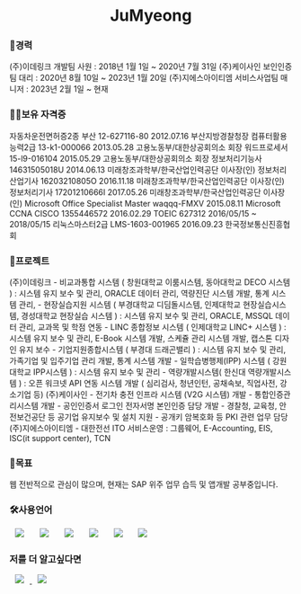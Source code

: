 <h1 align="center"> JuMyeong</h1>

<h3>🦢경력</h3>
(주)이데링크 개발팀 사원 : 2018년 1월 1일 ~ 2020년 7월 31일
(주)케이사인 보인인증팀 대리 : 2020년 8월 10일 ~ 2023년 1월 20일
(주)지에스아이티엠 서비스사업팀 매니저 : 2023년 2월 1일 ~ 현재

<h3>👍🏻보유 자격증</h3>
자동차운전면허증2종 부산 12-627116-80 2012.07.16 부산지방경찰청장
컴퓨터활용능력2급 13-k1-000066 2013.05.28 고용노동부/대한상공회의소 회장
워드프로세서 15-l9-016104 2015.05.29 고용노동부/대한상공회의소 회장
정보처리기능사 14631505018U 2014.06.13 미래창조과학부/한국산업인력공단 이사장(인)
정보처리산업기사 16203210805O 2016.11.18 미래창조과학부/한국산업인력공단 이사장(인) 
정보처리기사 17201210666I 2017.05.26  미래창조과학부/한국산업인력공단 이사장(인) 
Microsoft Office Specialist Master waqqq-FMXV 2015.08.11 Microsoft
CCNA CISCO 1355446572 2016.02.29
TOEIC 627312 2016/05/15 ~ 2018/05/15
리눅스마스터2급 LMS-1603-001965 2016.09.23 한국정보통신진흥협회

<h3>🤑프로젝트</h3>
(주)이데링크
- 비교과통합 시스템 ( 창원대학교 이룸시스템, 동아대학교 DECO 시스템 ) : 시스템 유지 보수 및 관리, ORACLE 데이터 관리, 역량진단 시스템 개발, 통계 시스템 관리,
- 현장실습지원 시스템 ( 부경대학교 디딤돌시스템, 인제대학교 현장실습시스템, 경성대학교 현장실습 시스템 ) : 시스템 유지 보수 및 관리, ORACLE, MSSQL 데이터 관리, 교과목 및 학점 연동
- LINC 종합정보 시스템 ( 인제대학교 LINC+ 시스템 ) : 시스템 유지 보수 및 관리, E-Book 시스템 개발, 스케쥴 관리 시스템 개발, 캡스톤 디자인 유지 보수
- 기업지원종합시스템 ( 부경대 드래곤밸리 ) : 시스템 유지 보수 및 관리, 가족기업 및 입주기업 관리 개발, 통계 시스템 개발
- 일학습병행제(IPP) 시스템 ( 강원대학교 IPP시스템 ) : 시스템 유지 보수 및 관리
- 역량개발시스템( 한신대 역량개발시스템 ) : 오픈 워크넷 API 연동 시스템 개발 ( 심리검사, 청년인턴, 공채속보, 직업사전, 강소기업 등)
(주)케이사인
- 전기차 충전 인프라 시스템 (V2G 시스템) 개발
- 통합인증관리시스템 개발
- 공인인증서 로그인 전자서명 본인인증 담당 개발
- 경찰청, 교육청, 안전보건공단 등 공기업 유지보수 및 설치 지원
- 공개키 암복호화 등 PKI 관련 업무 담당 
(주)지에스아이티엠
- 대한전선 ITO 서비스운영 : 그룹웨어, E-Accounting, EIS, ISC(it support center), TCN

<h3>🤗목표</h3>
웹 전반적으로 관심이 많으며, 현재는 SAP 위주 업무 습득 및 앱개발 공부중입니다.

<h3>🛠사용언어</h3>
<div>
<img src="https://img.shields.io/badge/Java-007396?style=flat-square&logo=Java&logoColor=white" style="height : auto; margin-left : 10px; margin-right : 10px;"/></a>&nbsp;
<img src="https://img.shields.io/badge/SpringFramework-6DB33F?style=flat-square&logo=Spring&logoColor=white" style="height : auto; margin-left : 10px; margin-right : 10px;"/></a>&nbsp;
<img src="https://img.shields.io/badge/MySQL-4479A1?style=flat-square&logo=MySQL&logoColor=white" style="height : auto; margin-left : 10px; margin-right : 10px;"/></a>&nbsp;
<img src="https://img.shields.io/badge/HTML5-E34F26?style=flat-square&logo=HTML5&logoColor=white" style="height : auto; margin-left : 10px; margin-right : 10px;"/></a>&nbsp;
<img src="https://img.shields.io/badge/CSS3-1572B6?style=flat-square&logo=CSS3&logoColor=white" style="height : auto; margin-left : 10px; margin-right : 10px;"/></a>&nbsp;
<img src="https://img.shields.io/badge/JavaScript-F7DF1E?style=flat-square&logo=JavaScript&logoColor=white" style="height : auto; margin-left : 10px; margin-right : 10px;"/></a>&nbsp;
</div>

<h3>저를 더 알고싶다면</h3>
<a href="https://brisk3941.tistory.com/">
    <img src="http://img.shields.io/badge/Tech Blog-00D182?style=flat&logo=Emby&logoColor=white&link=https://brisk3941.tistory.com/"
        style="height : auto; margin-left : 10px; margin-right : 10px;"/>
</a>
<a href="https://brisk3941@gmail.com">
    <img src="http://img.shields.io/badge/Gmail-EA4335?style=flat&logo=Gmail&logoColor=white&link=https://brisk3941@gmail.com"
        style="height : auto; margin-left : 10px; margin-right : 10px;"/>
</a>

